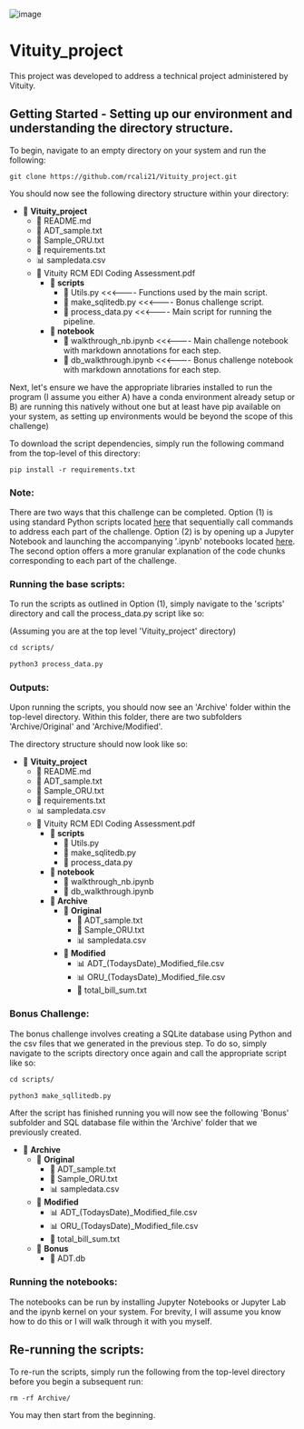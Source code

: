 ![image](https://github.com/rcali21/Vituity_project/assets/71532882/d0308d31-3eea-4049-b257-6c3a7ed5df58)
# Vituity_project 

This project was developed to address a technical project administered by Vituity.

## Getting Started - Setting up our environment and understanding the directory structure.

To begin, navigate to an empty directory on your system and run the following:

`git clone https://github.com/rcali21/Vituity_project.git`

You should now see the following directory structure within your directory:

- 📂 **Vituity_project**
  - 📄 README.md
  - 📄 ADT_sample.txt
  - 📄 Sample_ORU.txt
  - 📄 requirements.txt
  - 📊 sampledata.csv
  - 📄 Vituity RCM EDI Coding Assessment.pdf
    - 📂 **scripts**
      - 🐍 Utils.py <<<---- Functions used by the main script.
      - 🐍 make_sqlitedb.py <<<---- Bonus challenge script.
      - 🐍 process_data.py <<<---- Main script for running the pipeline.
    - 📂 **notebook**
      - 📓 walkthrough_nb.ipynb <<<---- Main challenge notebook with markdown annotations for each step.
      - 📓 db_walkthrough.ipynb <<<---- Bonus challenge notebook with markdown annotations for each step.


Next, let's ensure we have the appropriate libraries installed to run the program (I assume you either A) have a conda environment already setup or B) are running this natively without one but at least have pip available on your system, as setting up environments would be beyond the scope of this challenge)

To download the script dependencies, simply run the following command from the top-level of this directory:

`pip install -r requirements.txt`


### Note: 
There are two ways that this challenge can be completed. Option (1) is using standard Python scripts located [here](https://github.com/rcali21/Vituity_project/tree/main/scripts) that sequentially call commands to address each part of the challenge. Option (2) is by opening up a Jupyter Notebook and launching the accompanying '.ipynb' notebooks located [here](https://github.com/rcali21/Vituity_project/tree/main/notebook). The second option offers a more granular explanation of the code chunks corresponding to each part of the challenge.


### Running the base scripts:

To run the scripts as outlined in Option (1), simply navigate to the 'scripts' directory and call the process_data.py script like so:

(Assuming you are at the top level 'Vituity_project' directory)

````md
cd scripts/

python3 process_data.py
````

### Outputs:
Upon running the scripts, you should now see an 'Archive' folder within the top-level directory. Within this folder, there are two subfolders 'Archive/Original' and 'Archive/Modified'.

The directory structure should now look like so:

- 📂 **Vituity_project**
  - 📄 README.md
  - 📄 ADT_sample.txt
  - 📄 Sample_ORU.txt
  - 📄 requirements.txt
  - 📊 sampledata.csv
  - 📄 Vituity RCM EDI Coding Assessment.pdf
    - 📂 **scripts**
      - 🐍 Utils.py 
      - 🐍 make_sqlitedb.py 
      - 🐍 process_data.py 
    - 📂 **notebook**
      - 📓 walkthrough_nb.ipynb
      - 📓 db_walkthrough.ipynb
    - 📂 **Archive**
      - 📂 **Original**
        - 📄 ADT_sample.txt
        - 📄 Sample_ORU.txt
        - 📊 sampledata.csv
      - 📂 **Modified**
        - 📊 ADT_(TodaysDate)_Modified_file.csv
        - 📊 ORU_(TodaysDate)_Modified_file.csv
        - 📄 total_bill_sum.txt
     


### Bonus Challenge:

The bonus challenge involves creating a SQLite database using Python and the csv files that we generated in the previous step. To do so, simply navigate to the scripts directory once again and call the appropriate script like so:

````md
cd scripts/

python3 make_sqllitedb.py
````

After the script has finished running you will now see the following 'Bonus' subfolder and SQL database file within the 'Archive' folder that we previously created.

  - 📂 **Archive**
    - 📂 **Original**
      - 📄 ADT_sample.txt
      - 📄 Sample_ORU.txt
      - 📊 sampledata.csv
    - 📂 **Modified**
      - 📊 ADT_(TodaysDate)_Modified_file.csv
      - 📊 ORU_(TodaysDate)_Modified_file.csv
      - 📄 total_bill_sum.txt
    - 📂 **Bonus**
      - 💾 ADT.db
     

### Running the notebooks:
The notebooks can be run by installing Jupyter Notebooks or Jupyter Lab and the ipynb kernel on your system. For brevity, I will assume you know how to do this or I will walk through it with you myself.


## Re-running the scripts:
To re-run the scripts, simply run the following from the top-level directory before you begin a subsequent run:

`rm -rf Archive/`

You may then start from the beginning.

